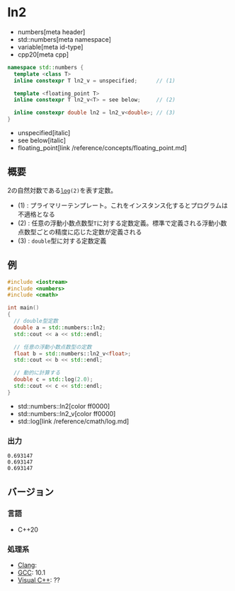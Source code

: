 # ln2
* numbers[meta header]
* std::numbers[meta namespace]
* variable[meta id-type]
* cpp20[meta cpp]

```cpp
namespace std::numbers {
  template <class T>
  inline constexpr T ln2_v = unspecified;      // (1)

  template <floating_point T>
  inline constexpr T ln2_v<T> = see below;     // (2)

  inline constexpr double ln2 = ln2_v<double>; // (3)
}
```
* unspecified[italic]
* see below[italic]
* floating_point[link /reference/concepts/floating_point.md]

## 概要
2の自然対数である[`log`](/reference/cmath/log.md)`(2)`を表す定数。

- (1) : プライマリーテンプレート。これをインスタンス化するとプログラムは不適格となる
- (2) : 任意の浮動小数点数型`T`に対する定数定義。標準で定義される浮動小数点数型ごとの精度に応じた定数が定義される
- (3) : `double`型に対する定数定義


## 例
```cpp example
#include <iostream>
#include <numbers>
#include <cmath>

int main()
{
  // double型定数
  double a = std::numbers::ln2;
  std::cout << a << std::endl;

  // 任意の浮動小数点数型の定数
  float b = std::numbers::ln2_v<float>;
  std::cout << b << std::endl;

  // 動的に計算する
  double c = std::log(2.0);
  std::cout << c << std::endl;
}
```
* std::numbers::ln2[color ff0000]
* std::numbers::ln2_v[color ff0000]
* std::log[link /reference/cmath/log.md]

### 出力
```
0.693147
0.693147
0.693147
```

## バージョン
### 言語
- C++20

### 処理系
- [Clang](/implementation.md#clang):
- [GCC](/implementation.md#gcc): 10.1
- [Visual C++](/implementation.md#visual_cpp): ??
